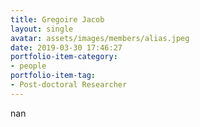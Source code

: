 ```yaml
---
title: Gregoire Jacob
layout: single
avatar: assets/images/members/alias.jpeg
date: 2019-03-30 17:46:27
portfolio-item-category:
- people
portfolio-item-tag:
- Post-doctoral Researcher
---
```

nan